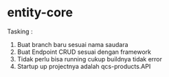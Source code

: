 # entity-core
Tasking :
1. Buat branch baru sesuai nama saudara
2. Buat Endpoint CRUD sesuai dengan framework
3. Tidak perlu bisa running cukup buildnya tidak error
4. Startup up projectnya adalah qcs-products.API
